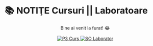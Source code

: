 # 📚 NOTIŢE Cursuri || Laboratoare

<p align="center">
  Bine ai venit la furat! 😂
  <br><br>
  
  <a href="./P3_curs">
    <img src="https://img.shields.io/badge/Programare_3-005F73?style=for-the-badge" alt="P3 Curs">
  </a>
  
  <a href="./SO_lab">
    <img src="https://img.shields.io/badge/Sisteme_de_operare-005F73?style=for-the-badge" alt="SO Laborator">
  </a>
</p>
